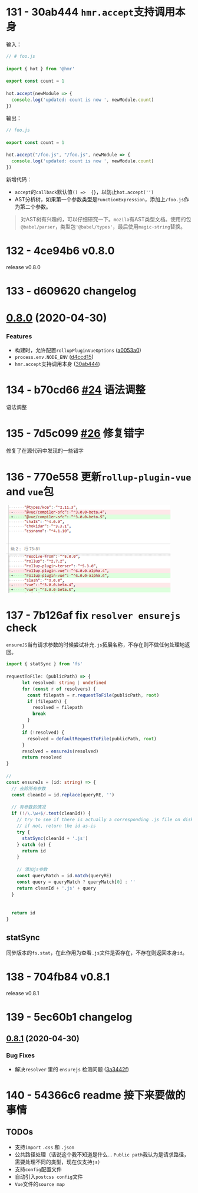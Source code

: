 # 131 - 30ab444 `hmr.accept`支持调用本身

输入：

```typescript
// # foo.js

import { hot } from '@hmr'

export const count = 1

hot.accept(newModule => {
  console.log('updated: count is now ', newModule.count)
})
```

输出：

```typescript
// foo.js

export const count = 1

hot.accept("/foo.js", "/foo.js", newModule => {
  console.log('updated: count is now ', newModule.count)
})
```

新增代码：

* `accept`的`callback`默认值`() =>  {}`，以防止`hot.accept('')`
* AST分析树，如果第一个参数类型是`FunctionExpression`，添加上`/foo.js`作为第二个参数。

> 对AST树有兴趣的，可以仔细研究一下。`mozila`有AST类型文档。使用的包`@babel/parser`，类型包`'@babel/types'`，最后使用`magic-string`替换。



# 132 - 4ce94b6 v0.8.0

release v0.8.0



# 133 - d609620 changelog

# [0.8.0](https://github.com/vuejs/vite/compare/v0.7.0...v0.8.0) (2020-04-30)

### Features

- 构建时，允许配置`rollupPluginVueOptions` ([a0053a0](https://github.com/vuejs/vite/commit/a0053a0eccd2659da685427ac3057cf5b436df80))
- `process.env.NODE_ENV` ([d4ccd15](https://github.com/vuejs/vite/commit/d4ccd154f54f71fb02e746924f9811d3a0e61a8f))
- `hmr.accept`支持调用本身 ([30ab444](https://github.com/vuejs/vite/commit/30ab444bd28b47eec1cf070a3c41116e8e9c64be))



# 134 - b70cd66 [#24](https://github.com/vitejs/vite/pull/24) 语法调整

语法调整



# 135 - 7d5c099 [#26](https://github.com/vitejs/vite/pull/26) 修复错字

修复了在源代码中发现的一些错字



# 136 - 770e558 更新`rollup-plugin-vue` and `vue`包



![](./pkg.png)



# 137 - 7b126af fix `resolver ensurejs` check

`ensureJS`当有请求参数的时候尝试补充`.js`拓展名称，不存在则不做任何处理地返回。

```typescript
import { statSync } from 'fs'

requestToFile: (publicPath) => {
      let resolved: string | undefined
      for (const r of resolvers) {
        const filepath = r.requestToFile(publicPath, root)
        if (filepath) {
          resolved = filepath
          break
        }
      }
      if (!resolved) {
        resolved = defaultRequestToFile(publicPath, root)
      }
      resolved = ensureJs(resolved)
      return resolved
}

// 
const ensureJs = (id: string) => {
  // 去除所有参数  
  const cleanId = id.replace(queryRE, '')
  
  // 有参数的情况
  if (!/\.\w+$/.test(cleanId)) {
    // try to see if there is actually a corresponding .js file on disk.
    // if not, return the id as-is
    try {
      statSync(cleanId + '.js')
    } catch (e) {
      return id
    }
     
    // 添加js参数  
    const queryMatch = id.match(queryRE)
    const query = queryMatch ? queryMatch[0] : ''
    return cleanId + '.js' + query
  }
    
    
  return id
}
```

## statSync

同步版本的`fs.stat`，在此作用为查看`.js`文件是否存在，不存在则返回本身`id`。



# 138 - 704fb84 v0.8.1

release v0.8.1



# 139 - 5ec60b1 changelog

## [0.8.1](https://github.com/vuejs/vite/compare/v0.8.0...v0.8.1) (2020-04-30)

### Bug Fixes

- 解决`resolver` 里的 `ensurejs` 检测问题 ([3a3442f](https://github.com/vuejs/vite/commit/3a3442f0b95873dd2a6869b00d8ac19b74d650a3))



# 140 - 54366c6 readme 接下来要做的事情

## TODOs

- 支持`import` `.css` 和 `.json`
- 公共路径处理（话说这个我不知道是什么... `Public path`我认为是请求路径，需要处理不同的类型，现在仅支持`js`）
- 支持`config`配置文件
- 自动引入`postcss config`文件
- `Vue`文件的`source map`

